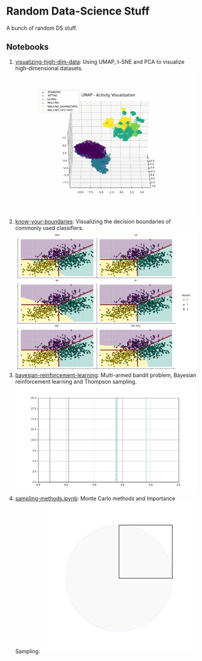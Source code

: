 # Random Data-Science Stuff

A bunch of random DS stuff.

## Notebooks

1. [visualizing-high-dim-data](https://github.com/AvivNavon/radss/blob/master/notebooks/visualizing-high-dim-data.ipynb):
    Using UMAP, t-SNE and PCA to visualize high-dimensional datasets.
    ![](images/umap.gif)
2. [know-your-boundaries](https://github.com/AvivNavon/radss/blob/master/notebooks/know-your-boundaries.ipynb):
    Visualizing the decision boundaries of commonly used classifiers.
    ![](images/boundaries.png)
3. [bayesian-reinforcement-learning](https://github.com/AvivNavon/radss/blob/master/notebooks/bayesian-reinforcement-learning.ipynb):
    Multi-armed bandit problem, Bayesian reinforcement learning and Thompson sampling.
    ![](images/ts-brl.gif)
4. [sampling-methods.ipynb](https://github.com/AvivNavon/radss/blob/master/notebooks/sampling-methods.ipynb):
    Monte Carlo methods and Importance Sampling.
    ![](images/mc-pi.gif)


